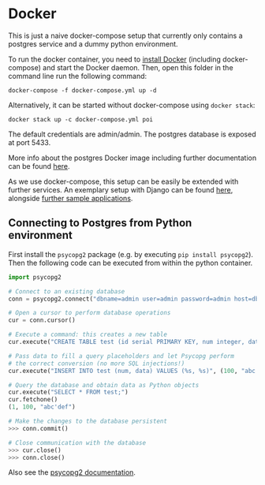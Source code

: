 # Docker

This is just a naive docker-compose setup that currently only contains a postgres service and a dummy python environment.

To run the docker container, you need to [install Docker](https://docs.docker.com/install/) (including docker-compose) and start the Docker daemon. Then, open this folder in the command line run the following command:

```{sh}
docker-compose -f docker-compose.yml up -d
```

Alternatively, it can be started without docker-compose using ```docker stack```:

```{sh}
docker stack up -c docker-compose.yml poi
```

The default credentials are admin/admin. The postgres database is exposed at port 5433.

More info about the postgres Docker image including further documentation can be found [here](https://hub.docker.com/_/postgres/).

As we use docker-compose, this setup can be easily be extended with further services. An exemplary setup with Django can be found [here](https://docs.docker.com/compose/django/), alongside [further sample applications](https://docs.docker.com/samples/#sample-applications).

## Connecting to Postgres from Python environment

First install the ```psycopg2``` package (e.g. by executing ```pip install psycopg2```). Then the following code can be executed from within the python container.

```py
import psycopg2

# Connect to an existing database
conn = psycopg2.connect("dbname=admin user=admin password=admin host=db") # db = name of the postgres image in docker-compose.yml

# Open a cursor to perform database operations
cur = conn.cursor()

# Execute a command: this creates a new table
cur.execute("CREATE TABLE test (id serial PRIMARY KEY, num integer, data varchar);")

# Pass data to fill a query placeholders and let Psycopg perform
# the correct conversion (no more SQL injections!)
cur.execute("INSERT INTO test (num, data) VALUES (%s, %s)", (100, "abc'def"))

# Query the database and obtain data as Python objects
cur.execute("SELECT * FROM test;")
cur.fetchone()
(1, 100, "abc'def")

# Make the changes to the database persistent
>>> conn.commit()

# Close communication with the database
>>> cur.close()
>>> conn.close()
```

Also see the [psycopg2 documentation](http://initd.org/psycopg/docs/usage.html).